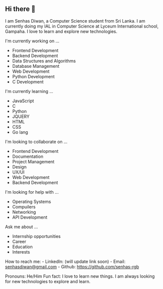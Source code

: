 ## Hi there 👋

<!--
**senhas-rgb/senhas-rgb** is a ✨ _special_ ✨ repository because its `README.md` (this file) appears on your GitHub profile.

Here are some ideas to get you started:

- 🔭 I’m currently working on ...
- 🌱 I’m currently learning ...
- 👯 I’m looking to collaborate on ...
- 🤔 I’m looking for help with ...
- 💬 Ask me about ...
- 📫 How to reach me: ...
- 😄 Pronouns: ...
- ⚡ Fun fact: ...
-->

I am Senhas Diwan, a Computer Science student from Sri Lanka. I am currently doing my IAL in Computer Science at Lyceum International school, Gampaha. I love to learn and explore new technologies.

I'm currently working on ...
  - Frontend Development
  - Backend Development
  - Data Structures and Algorithms
  - Database Management
  - Web Development
  - Python Development
  - C Development

I'm currently learning ...
  - JavaScript
  - C
  - Python
  - JQUERY
  - HTML
  - CSS
  - Go lang

I'm looking to collaborate on ...
  - Frontend Development
  - Documentation
  - Project Management
  - Design
  - UX/UI
  - Web Development
  - Backend Development

I'm looking for help with ...
  - Operating Systems
  - Compuilers
  - Networking
  - API Development

Ask me about ...
  - Internship opportunities
  - Career
  - Education
  - Interests

How to reach me:
    - LinkedIn: (will update link soon)
    - Email: senhasdiwan@gmail.com
    - Github: https://github.com/senhas-rgb

Pronouns: He/Him
Fun fact: I love to learn new things. I am always looking for new technologies to explore and learn.